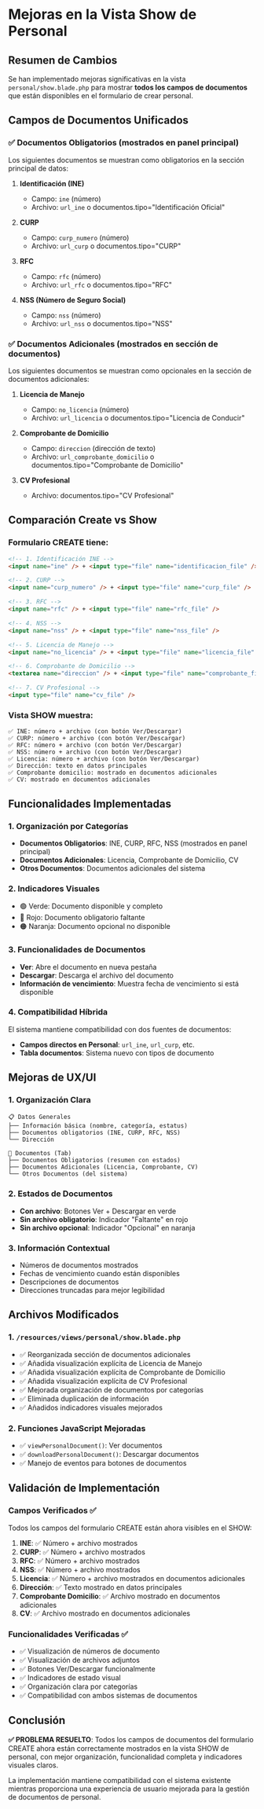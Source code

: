 # Mejoras en la Vista Show de Personal

## Resumen de Cambios

Se han implementado mejoras significativas en la vista `personal/show.blade.php` para mostrar **todos los campos de documentos** que están disponibles en el formulario de crear personal.

## Campos de Documentos Unificados

### ✅ Documentos Obligatorios (mostrados en panel principal)
Los siguientes documentos se muestran como obligatorios en la sección principal de datos:

1. **Identificación (INE)**
   - Campo: `ine` (número)
   - Archivo: `url_ine` o documentos.tipo="Identificación Oficial"

2. **CURP**
   - Campo: `curp_numero` (número)
   - Archivo: `url_curp` o documentos.tipo="CURP"

3. **RFC**
   - Campo: `rfc` (número)
   - Archivo: `url_rfc` o documentos.tipo="RFC"

4. **NSS (Número de Seguro Social)**
   - Campo: `nss` (número)
   - Archivo: `url_nss` o documentos.tipo="NSS"

### ✅ Documentos Adicionales (mostrados en sección de documentos)
Los siguientes documentos se muestran como opcionales en la sección de documentos adicionales:

1. **Licencia de Manejo**
   - Campo: `no_licencia` (número)
   - Archivo: `url_licencia` o documentos.tipo="Licencia de Conducir"

2. **Comprobante de Domicilio**
   - Campo: `direccion` (dirección de texto)
   - Archivo: `url_comprobante_domicilio` o documentos.tipo="Comprobante de Domicilio"

3. **CV Profesional**
   - Archivo: documentos.tipo="CV Profesional"

## Comparación Create vs Show

### Formulario CREATE tiene:
```html
<!-- 1. Identificación INE -->
<input name="ine" /> + <input type="file" name="identificacion_file" />

<!-- 2. CURP -->
<input name="curp_numero" /> + <input type="file" name="curp_file" />

<!-- 3. RFC -->
<input name="rfc" /> + <input type="file" name="rfc_file" />

<!-- 4. NSS -->
<input name="nss" /> + <input type="file" name="nss_file" />

<!-- 5. Licencia de Manejo -->
<input name="no_licencia" /> + <input type="file" name="licencia_file" />

<!-- 6. Comprobante de Domicilio -->
<textarea name="direccion" /> + <input type="file" name="comprobante_file" />

<!-- 7. CV Profesional -->
<input type="file" name="cv_file" />
```

### Vista SHOW muestra:
```blade
✅ INE: número + archivo (con botón Ver/Descargar)
✅ CURP: número + archivo (con botón Ver/Descargar)
✅ RFC: número + archivo (con botón Ver/Descargar)
✅ NSS: número + archivo (con botón Ver/Descargar)
✅ Licencia: número + archivo (con botón Ver/Descargar)
✅ Dirección: texto en datos principales
✅ Comprobante domicilio: mostrado en documentos adicionales
✅ CV: mostrado en documentos adicionales
```

## Funcionalidades Implementadas

### 1. **Organización por Categorías**
- **Documentos Obligatorios**: INE, CURP, RFC, NSS (mostrados en panel principal)
- **Documentos Adicionales**: Licencia, Comprobante de Domicilio, CV
- **Otros Documentos**: Documentos adicionales del sistema

### 2. **Indicadores Visuales**
- 🟢 Verde: Documento disponible y completo
- 🔴 Rojo: Documento obligatorio faltante
- 🟠 Naranja: Documento opcional no disponible

### 3. **Funcionalidades de Documentos**
- **Ver**: Abre el documento en nueva pestaña
- **Descargar**: Descarga el archivo del documento
- **Información de vencimiento**: Muestra fecha de vencimiento si está disponible

### 4. **Compatibilidad Híbrida**
El sistema mantiene compatibilidad con dos fuentes de documentos:
- **Campos directos en Personal**: `url_ine`, `url_curp`, etc.
- **Tabla documentos**: Sistema nuevo con tipos de documento

## Mejoras de UX/UI

### 1. **Organización Clara**
```
📋 Datos Generales
├── Información básica (nombre, categoría, estatus)
├── Documentos obligatorios (INE, CURP, RFC, NSS)
└── Dirección

📄 Documentos (Tab)
├── Documentos Obligatorios (resumen con estados)
├── Documentos Adicionales (Licencia, Comprobante, CV)
└── Otros Documentos (del sistema)
```

### 2. **Estados de Documentos**
- **Con archivo**: Botones Ver + Descargar en verde
- **Sin archivo obligatorio**: Indicador "Faltante" en rojo
- **Sin archivo opcional**: Indicador "Opcional" en naranja

### 3. **Información Contextual**
- Números de documentos mostrados
- Fechas de vencimiento cuando están disponibles
- Descripciones de documentos
- Direcciones truncadas para mejor legibilidad

## Archivos Modificados

### 1. `/resources/views/personal/show.blade.php`
- ✅ Reorganizada sección de documentos adicionales
- ✅ Añadida visualización explícita de Licencia de Manejo
- ✅ Añadida visualización explícita de Comprobante de Domicilio
- ✅ Añadida visualización explícita de CV Profesional
- ✅ Mejorada organización de documentos por categorías
- ✅ Eliminada duplicación de información
- ✅ Añadidos indicadores visuales mejorados

### 2. Funciones JavaScript Mejoradas
- ✅ `viewPersonalDocument()`: Ver documentos
- ✅ `downloadPersonalDocument()`: Descargar documentos
- ✅ Manejo de eventos para botones de documentos

## Validación de Implementación

### Campos Verificados ✅
Todos los campos del formulario CREATE están ahora visibles en el SHOW:

1. **INE**: ✅ Número + archivo mostrados
2. **CURP**: ✅ Número + archivo mostrados  
3. **RFC**: ✅ Número + archivo mostrados
4. **NSS**: ✅ Número + archivo mostrados
5. **Licencia**: ✅ Número + archivo mostrados en documentos adicionales
6. **Dirección**: ✅ Texto mostrado en datos principales
7. **Comprobante Domicilio**: ✅ Archivo mostrado en documentos adicionales
8. **CV**: ✅ Archivo mostrado en documentos adicionales

### Funcionalidades Verificadas ✅
- ✅ Visualización de números de documento
- ✅ Visualización de archivos adjuntos
- ✅ Botones Ver/Descargar funcionalmente
- ✅ Indicadores de estado visual
- ✅ Organización clara por categorías
- ✅ Compatibilidad con ambos sistemas de documentos

## Conclusión

**✅ PROBLEMA RESUELTO**: Todos los campos de documentos del formulario CREATE ahora están correctamente mostrados en la vista SHOW de personal, con mejor organización, funcionalidad completa y indicadores visuales claros.

La implementación mantiene compatibilidad con el sistema existente mientras proporciona una experiencia de usuario mejorada para la gestión de documentos de personal.
